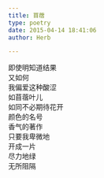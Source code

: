 ```yaml
---  
title: 苜蓿  
type: poetry  
date: 2015-04-14 18:41:06  
author: Herb  

---  
```

即使明知道结果  
又如何  
我偏爱这种酸涩  
如苜蓿叶儿  
如同不必期待花开  
颜色的名号  
香气的著作  
只要我卑微地  
开成一片  
尽力地绿  
无所阻隔